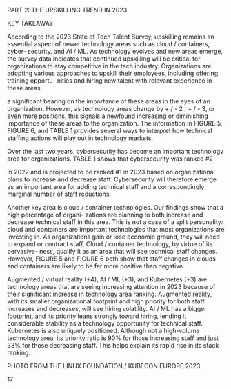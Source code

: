 PART 2: THE UPSKILLING TREND IN 2023


KEY TAKEAWAY


According to the 2023 
State of Tech Talent Survey, 
upskilling remains an 
essential aspect of newer 
technology areas such as 
cloud / containers, cyber-
security, and AI / ML. As 
technology evolves and 
new areas emerge, the 
survey data indicates that 
continued upskilling will be 
critical for organizations to 
stay competitive in the tech 
industry. Organizations 
are adopting various 
approaches to upskill their 
employees, including 
offering training opportu-
nities and hiring new talent 
with relevant experience in 
these areas.


a significant bearing on the importance of these 
areas in the eyes of an organization. However, as 
technology areas change by + / - 2 , + / - 3, or even 
more positions, this signals a newfound increasing 
or diminishing importance of these areas to the 
organization. The information in FIGURE 5, FIGURE 6, 
and TABLE 1 provides several ways to interpret how 
technical staffing actions will play out in technology 
markets.


Over the last two years, cybersecurity has become 
an important technology area for organizations. 
TABLE 1 shows that cybersecurity was ranked #2 


in 2022 and is projected to be ranked #1 in 2023 
based on organizational plans to increase and 
decrease staff. Cybersecurity will therefore emerge 
as an important area for adding technical staff 
and a correspondingly marginal number of staff 
reductions.


Another key area is cloud / container technologies. 
Our findings show that a high percentage of organi-
zations are planning to both increase and decrease 
technical staff in this area. This is not a case of a split 
personality: cloud and containers are important 
technologies that most organizations are investing 
in. As organizations gain or lose economic ground, 
they will need to expand or contract staff. Cloud 
/ container technology, by virtue of its pervasive-
ness, qualify it as an area that will see technical staff 
changes. However, FIGURE 5 and FIGURE 6 both show 
that staff changes in clouds and containers are likely 
to be far more positive than negative.


Augmented / virtual reality (+4), AI / ML (+3), and 
Kubernetes (+3) are technology areas that are 
seeing increasing attention in 2023 because of their 
significant increase in technology area ranking. 
Augmented reality, with its smaller organizational 
footprint and high priority for both staff increases 
and decreases, will see hiring volatility. AI / ML has 
a bigger footprint, and its priority leans strongly 
toward hiring, lending it considerable stability 
as a technology opportunity for technical staff. 
Kubernetes is also uniquely positioned. Although not 
a high-volume technology area, its priority ratio is 
90% for those increasing staff and just 33% for those 
decreasing staff. This helps explain its rapid rise in 
its stack ranking.


PHOTO FROM THE LINUX FOUNDATION / KUBECON EUROPE 2023


 17


